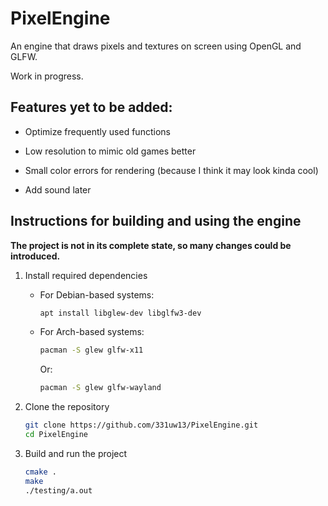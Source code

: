 PixelEngine
===========

An engine that draws pixels and textures on screen using OpenGL and GLFW.

Work in progress.

## Features yet to be added:

- Optimize frequently used functions

- Low resolution to mimic old games better

- Small color errors for rendering (because I think it may look kinda cool)

- Add sound later

## Instructions for building and using the engine

**The project is not in its complete state, so many changes could be introduced.**

1. Install required dependencies

    - For Debian-based systems:

        ```bash
        apt install libglew-dev libglfw3-dev
        ```

    - For Arch-based systems:

        ```bash
        pacman -S glew glfw-x11
        ```

        Or:

        ```bash
        pacman -S glew glfw-wayland
        ```

2. Clone the repository

    ```bash
    git clone https://github.com/331uw13/PixelEngine.git
    cd PixelEngine
    ```

3. Build and run the project

    ```bash
    cmake .
    make
    ./testing/a.out
    ```

